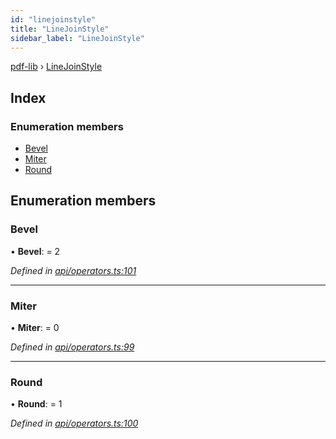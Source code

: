 ```yaml
---
id: "linejoinstyle"
title: "LineJoinStyle"
sidebar_label: "LineJoinStyle"
---
```


[pdf-lib](../index.md) › [LineJoinStyle](linejoinstyle.md)

## Index

### Enumeration members

* [Bevel](linejoinstyle.md#bevel)
* [Miter](linejoinstyle.md#miter)
* [Round](linejoinstyle.md#round)

## Enumeration members

###  Bevel

• **Bevel**: = 2

*Defined in [api/operators.ts:101](https://github.com/Hopding/pdf-lib/blob/aa457ba/src/api/operators.ts#L101)*

___

###  Miter

• **Miter**: = 0

*Defined in [api/operators.ts:99](https://github.com/Hopding/pdf-lib/blob/aa457ba/src/api/operators.ts#L99)*

___

###  Round

• **Round**: = 1

*Defined in [api/operators.ts:100](https://github.com/Hopding/pdf-lib/blob/aa457ba/src/api/operators.ts#L100)*

